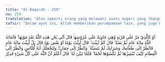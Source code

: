 ```yaml
---
title: "Al-Baqarah - 259"
no: 259
translation: "Atau seperti orang yang melewati suatu negeri yang (bangunan-bangunannya) telah roboh hingga menutupi (reruntuhan) atap-atapnya, dia berkata, “Bagaimana Allah menghidupkan kembali (negeri) ini setelah hancur?” Lalu Allah mematikannya (orang itu) selama seratus tahun, kemudian membangkitkannya (menghidupkannya) kembali. Dan (Allah) bertanya, “Berapa lama engkau tinggal (di sini)?” Dia (orang itu) menjawab, “Aku tinggal (di sini) sehari atau setengah hari.” Allah berfirman, “Tidak! Engkau telah tinggal seratus tahun. Lihatlah makanan dan minumanmu yang belum berubah, tetapi lihatlah keledaimu (yang telah menjadi tulang belulang). Dan agar Kami jadikan engkau tanda kekuasaan Kami bagi manusia. Lihatlah tulang belulang (keledai itu), bagaimana Kami menyusunnya kembali, kemudian Kami membalutnya dengan daging.” Maka ketika telah nyata baginya, dia pun berkata, “Saya mengetahui bahwa Allah Mahakuasa atas segala sesuatu.”"
tafsir: "Dalam ayat ini, Allah memberikan perumpamaan lain, yang juga bertujuan untuk membuktikan kekuasaan-Nya. Akan tetapi tokoh yang dikemukakan dalam perumpamaan ini bukanlah seorang yang ingkar dan tidak percaya kepada kekuasaan-Nya, melainkan seorang yang pada mulanya masih ragu tentang kekuasaan Allah, tetapi setelah melihat berbagai bukti yang nyata maka dia beriman dengan sepenuh hatinya dan mengakui bahwa Allah Mahakuasa atas segala sesuatu.\n\nDisebutkan bahwa orang itu pada suatu kali berjalan melalui suatu desa yang sudah merupakan puing-puing belaka. Bangunannya sudah roboh, sehingga atap-atap yang jatuh ke tanah sudah tertimbun oleh reruntuhan dindingnya. Karena masih meragukan kekuasaan Allah, maka ketika dia menyaksikan puing-puing tersebut dia berkata, \"Mungkinkah Allah menghidupkan kembali desa yang telah roboh ini, dan mengembalikannya kepada keadaan semula?\"\n\nKeraguannya tentang kekuasaan Allah untuk dapat mengembalikan desa itu kepada keadaan semula, dapat kita terapkan kepada sesuatu yang lebih besar dari itu, yakni: \"Kuasakah Allah untuk menghidupkan makhluk-Nya kembali pada Hari Kebangkitan, setelah mereka semua musnah pada hari kiamat?\"\n\nOleh karena orang tersebut bukan orang kafir, melainkan orang yang masih berada dalam tingkat keragu-raguan tentang kekuasaan Allah, dan dia memerlukan bukti dan keterangan, maka Allah berbuat sesuatu yang akan memberikan keterangan dan bukti tersebut kepadanya. Kejadian tersebut adalah demikian: Setelah dia menemukan desa itu sunyi sepi dan bangunan-bangunannya sudah menjadi puing, dia masih menemukan di sana pohon-pohon yang sedang berbuah. Lalu dia berhenti di suatu tempat, dan setelah menambatkan keledainya maka dia mengambil buah-buahan dan dimakannya. Sesudah makan ia pun tertidur. Pada saat itu Allah swt mematikannya, yaitu dengan mengeluarkan rohnya dari jasadnya. Seratus tahun kemudian Allah swt menghidupkan-Nya kembali, dengan mengembalikannya seperti keadaan semula, dan mengembalikan ruhnya ke tubuhnya. Proses \"menghidupkan kembali\" ini berlangsung dengan cepat dan mudah, tanpa melalui masa kanak-kanak dan sebagainya. Sisa makanan yang ditinggalkannya sebelum dia dimatikan, ternyata masih utuh dan tidak rusak, sedang keledainya sudah mati, tinggal tulang-belulang belaka. Setelah dia dihidupkan seperti semula, maka Allah mengajukan suatu pertanyaan kepadanya, \"Sudah berapa lamakah kamu berada di tempat itu?\" Allah swt mengajukan pertanyaan itu untuk menunjukkan kepadanya bahwa dia tidak dapat mengetahui segala sesuatu, termasuk hal ihwal dirinya sendiri. Hal ini ternyata benar. Orang itu menyangka bahwa dia berada di tempat itu baru sebentar saja, yaitu sehari atau setengah hari. Sebab itu dia menjawab, \"Aku berada di tempat ini baru sehari atau setengah hari saja\".\n\nLalu Allah menerangkan kepadanya bahwa dia telah berada di tempat itu seratus tahun lamanya. Kemudian Allah menyuruhnya untuk memperhatikan sisa-sisa makanan dan minuman yang ditinggalkannya seratus tahun yang lalu, yang masih utuh dan tidak rusak. Ini membuktikan kekuasaan Allah, sebab biasanya makanan menjadi rusak setelah dua atau tiga hari saja. Allah juga menyuruhnya untuk memperhatikan keledainya yang telah menjadi tulang-belulang pada tempat itu. Kemudian Allah memperlihatkan kepadanya bagaimana Dia menyusun tulang-tulang itu di tempat dan susunannya semula. Sesudah itu diberi-Nya daging dan kulit serta alat tubuh lainnya, serta ditiupkan-Nya roh ke tubuh keledai itu sehingga ia hidup kembali. \n\nSetelah melihat berbagai kenyataan itu semuanya, maka orang tersebut menyatakan imannya dengan ucapan, \"Sekarang aku yakin benar bahwa Allah Mahakuasa atas segala sesuatu, termasuk menghidupkan kembali makhluk yang sudah mati.\" Berdasarkan keyakinan itu hilanglah keragu-raguannya tentang hari kebangkitan.\n\nDalam ayat ini Allah swt. tidak menjelaskan nama orang tersebut serta nama negeri yang dilaluinya. Yang penting dalam ayat ini adalah pelajaran yang dapat diambil dari peristiwa itu.\n\nBukti-bukti kekuasaan Allah yang diperlihatkan dalam ayat ini adalah sebagai berikut:\n\n1.Orang itu dihidupkan kembali sesudah dia mati seratus tahun lamanya. Tulang-belulang keledainya menjadi bukti untuk memastikan bahwa keledainya itu benar-benar telah mati sejak waktu yang lama. Allah kuasa menghidupkannya kembali.\n\n2.Sisa-sisa makanan dan minumannya seratus tahun yang lalu itu ternyata masih utuh, tentu saja atas kehendak dan kekuasaan Allah. Ini membuktikan kekuasaan-Nya sebab dalam keadaan biasa, makanan dan minuman akan rusak setelah beberapa hari. Atau makanan itu memang telah rusak, tetapi Allah dapat mengembalikannya seperti semula. Ini pun menunjukkan kekuasaan-Nya.\n\n3.Keledainya yang telah lama mati dan tinggal tulang-belulangnya, oleh Tuhan dihidupkan kembali seperti semula. Hal ini dilakukan di hadapan mata orang tersebut agar dapat disaksikan dengan nyata.\n\nSemua hal itu merupakan bukti yang nyata tentang kekuasaan Allah, dan bahwa Allah kuasa menciptakan sesuatu, dan kuasa pula untuk mengulangi kejadian makhluknya. Maka sirnalah segala macam syubhat dan keraguan, dan timbullah keyakinan yang kokoh tentang keesaan dan kekuasaan Allah. Dia Mahakuasa atas segala sesuatu, termasuk membangkitkan dan menghidupkan kembali makhluk-Nya di akhirat sesudah kiamat."
---
```


اَوْ كَالَّذِيْ مَرَّ عَلٰى قَرْيَةٍ وَّهِيَ خَاوِيَةٌ عَلٰى عُرُوْشِهَاۚ قَالَ اَنّٰى يُحْيٖ هٰذِهِ اللّٰهُ بَعْدَ مَوْتِهَا ۚ فَاَمَاتَهُ اللّٰهُ مِائَةَ عَامٍ ثُمَّ بَعَثَهٗ ۗ قَالَ كَمْ لَبِثْتَ ۗ قَالَ لَبِثْتُ يَوْمًا اَوْ بَعْضَ يَوْمٍۗ قَالَ بَلْ لَّبِثْتَ مِائَةَ عَامٍ فَانْظُرْ اِلٰى طَعَامِكَ وَشَرَابِكَ لَمْ يَتَسَنَّهْ ۚ وَانْظُرْ اِلٰى حِمَارِكَۗ وَلِنَجْعَلَكَ اٰيَةً لِّلنَّاسِ وَانْظُرْ اِلَى الْعِظَامِ كَيْفَ نُنْشِزُهَا ثُمَّ نَكْسُوْهَا لَحْمًا ۗ فَلَمَّا تَبَيَّنَ لَهٗ ۙ قَالَ اَعْلَمُ اَنَّ اللّٰهَ عَلٰى كُلِّ شَيْءٍ قَدِيْرٌ
